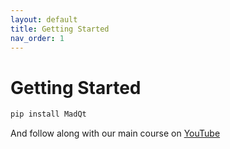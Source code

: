 ```yaml
---
layout: default
title: Getting Started
nav_order: 1
---
```


# Getting Started

```python
pip install MadQt
```

And follow along with our main course on [YouTube](https://youtube.com/playlist?list=PLuvCsqbtUSFAEmez6Tuyi2KitVcS4fLWX)
